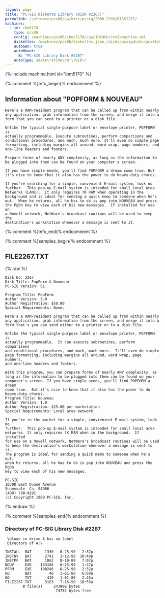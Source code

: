 ```yaml
---
layout: page
title: "PC-SIG Diskette Library (Disk #2267)"
permalink: /software/pcx86/sw/misc/pcsig/2000-2999/DISK2267/
machines:
  - id: ibm5170
    type: pcx86
    config: /machines/pcx86/ibm/5170/cga/1024kb/rev3/machine.xml
    diskettes: /machines/pcx86/diskettes.json,/disks/pcsigdisks/pcx86/diskettes.json
    autoGen: true
    autoMount:
      B: "PC-SIG Library Disk #2267"
    autoType: $date\r$time\rB:\rDIR\r
---
```


{% include machine.html id="ibm5170" %}

{% comment %}info_begin{% endcomment %}

## Information about "POPFORM & NOUVEAU"

    Here's a RAM-resident program that can be called up from within nearly
    any application, grab information from the screen, and merge it into a
    form that you can send to a printer or a disk file.
    
    Unlike the typical single-purpose label or envelope printer, POPFORM is
    actually programmable. Execute subroutines, perform comparisons and
    conditional procedures, and much, much more. It'll even do simple page
    formatting, including margins all around, word wrap, page numbers, and
    one-line headers and footers.
    
    Prepare forms of nearly ANY complexity, as long as the information to
    be plugged into them can be found on your computer's screen.
    
    If you have simple needs, you'll find POPFORM a dream come true. But
    it's nice to know that it also has the power to do heavy-duty chores.
    
    If you're searching for a simple, convenient E-mail system, look no
    further.  This pop-up E-mail system is intended for small Local Area
    Networks (LANs).  It only requires 7K RAM when operating in the
    background and is ideal for sending a quick memo to someone when he's
    out.  When he returns, all he has to do is pop into NOUVEAU and press
    the PgDn key to view each of his new messages.  If installed for use on
    a Novell network, NetWare's broadcast routines will be used to beep the
    destination's workstation whenever a message is sent to it.
{% comment %}info_end{% endcomment %}

{% comment %}samples_begin{% endcomment %}

## FILE2267.TXT

{% raw %}
```
Disk No: 2267                                                           
Disk Title: PopForm & Nouveau                                           
PC-SIG Version: S1                                                      
                                                                        
Program Title: PopForm                                                  
Author Version: 3.0                                                     
Author Registration: $50.00                                             
Special Requirements: None.                                             
                                                                        
Here's a RAM-resident program that can be called up from within nearly  
any application, grab information from the screen, and merge it into a  
form that's you can send either to a printer or to a disk file.         
                                                                        
Unlike the typical single-purpose label or envelope printer, POPFORM is 
actually programmable.  It can execute subroutines, perform comparisons 
and conditional procedures, and much, much more.  It'll even do simple  
page formatting, including margins all around, word wrap, page numbers, 
and one-line headers and footers.                                       
                                                                        
With this program, you can prepare forms of nearly ANY complexity, as   
long as the information to be plugged into them can be found on your    
computer's screen. If you have simple needs, you'll find POPFORM a dream
come true.  But it's nice to know that it also has the power to do      
heavy-duty chores.                                                      
Program Title: Nouveau                                                  
Author Version: 1.0                                                     
Author Registration: $25.00 per workstation                             
Special Requirements: Local area network.                               
                                                                        
If you're in the market for a simple, convienient E-mail system, look no
further.  This pop-up E-mail system is intended for small local area    
networks. It only requires 7K RAM when in the background.  If installed 
for use on a Novell network, NetWare's broadcast routines will be used  
to beep the destination's workstation whenever a message is sent to it. 
The program is ideal for sending a quick memo to someone when he's out; 
when he returns, all he has to do is pop into NOUVEAU and press the PgDn
key to view each of his new messages.                                   
                                                                        
PC-SIG                                                                  
1030D East Duane Avenue                                                 
Sunnyvale  Ca. 94086                                                    
(408) 730-9291                                                          
(c) Copyright 1989 PC-SIG, Inc.                                         
```
{% endraw %}

{% comment %}samples_end{% endcomment %}

### Directory of PC-SIG Library Disk #2267

     Volume in drive A has no label
     Directory of A:\

    INSTALL  BAT      1330   6-25-90   2:37p
    INSTNV   BAT      2742   3-12-90  10:48p
    INSTPF   BAT      1862   8-10-89   7:07p
    NOUV     EXE    133186   6-25-90   1:37p
    PFRM     EXE    100246   6-25-90   2:32p
    GO       BAT        40   1-01-80   6:00a
    GO       TXT       419   1-01-80   2:45a
    FILE2267 TXT      3183   7-16-90  10:56a
            8 file(s)     243008 bytes
                           74752 bytes free
